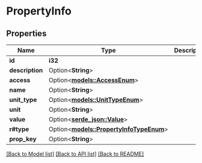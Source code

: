 # PropertyInfo

## Properties

Name | Type | Description | Notes
------------ | ------------- | ------------- | -------------
**id** | **i32** |  | [readonly]
**description** | Option<**String**> |  | [optional]
**access** | Option<[**models::AccessEnum**](AccessEnum.md)> |  | [optional]
**name** | Option<**String**> |  | [optional]
**unit_type** | Option<[**models::UnitTypeEnum**](UnitTypeEnum.md)> |  | [optional]
**unit** | Option<**String**> |  | [optional]
**value** | Option<[**serde_json::Value**](.md)> |  | [optional]
**r#type** | Option<[**models::PropertyInfoTypeEnum**](PropertyInfoTypeEnum.md)> |  | [optional]
**prop_key** | Option<**String**> |  | [optional]

[[Back to Model list]](../README.md#documentation-for-models) [[Back to API list]](../README.md#documentation-for-api-endpoints) [[Back to README]](../README.md)



